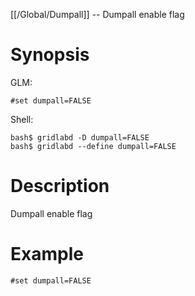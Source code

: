 [[/Global/Dumpall]] -- Dumpall enable flag

# Synopsis
GLM:
~~~
#set dumpall=FALSE
~~~
Shell:
~~~
bash$ gridlabd -D dumpall=FALSE
bash$ gridlabd --define dumpall=FALSE
~~~

# Description

Dumpall enable flag

# Example

~~~
#set dumpall=FALSE
~~~
